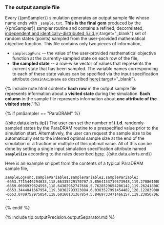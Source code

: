 ### The output sample file  

Every {{pmSampler}} simulation generates an output sample file whose name ends with `_sample.txt`. **This is the final gem** produced by the {{pmSampler}} sampler routine and contains a refined, decorrelated, [independent and identically-distributed (i.i.d.)](https://en.wikipedia.org/wiki/Independent_and_identically_distributed_random_variables){:target="_blank"} set of random states (points) sampled from the user-provided mathematical objective function. This file contains only two pieces of information,  

-   `sampleLogFunc` -- the value of the user-provided mathematical objective function at the currently-sampled state on each row of the file,  
-   **the sampled state** -- a row-wise vector of values that represents the current state that has been sampled. The variable names corresponding to each of these state values can be specified via the input specification attribute `domainAxisName` as described [here](../../{{pmSampler|downcase}}/specifications/#variablenamelist){:target="_blank"}.  

{% include note.html content='**Each row** in the output sample file represents information about a **visited state** during the simulation. **Each column** in the sample file represents information about **one attribute of the visited state**.' %}  


{% if pmSampler == "ParaDRAM" %}

{{site.data.alerts.tip}}
The user can set the number of <b>i.i.d.</b> randomly-sampled states by the ParaDRAM routine to a prespecified value prior to the simulation start. Alternatively, the user can request the sample size to be automatically set to the inferred optimal sample size at the end of the simulation or a fraction or multiple of this optimal value. All of this can be done by setting a single input simulation specification attribute named <b><code>sampleSize</code></b> according to the rules described <a href="../../{{pmSampler|downcase}}/specifications/#samplesize" target=":_blank">here</a>.
{{site.data.alerts.end}}  

Here is an example snippet from the contents of a typical ParaDRAM sample file,  

```text
sampleLogFunc,sampleVariable1,sampleVariable2,sampleVariable3
-6653.7715446294633,118.66335229170707,5.8564153719573948,119.27086100863379
-6659.0698939324593,118.64302952747666,5.7628529654206142,119.26241800320899
-6653.3444041667954,119.38362793323084,6.0383527991454482,120.12283908646494
-6653.0709752975054,118.60160131367854,5.8469733471466157,119.23856706244642
...
``` 

{% endif %}

{% include tip.outputPrecision.outputSeparator.md %}
